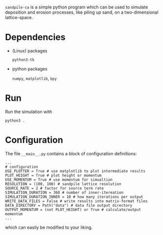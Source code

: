 `sandpile-ca` is a simple python program which can be used to simulate
deposition and erosion processes, like piling up sand, on a two-dimensional
lattice-space.

# Dependencies
* (Linux) packages

  `python3-tk`
* python packages

  `numpy`, `matplotlib`, `bpy`

# Run
Run the simulation with
```
python3 .
```

# Configuration
The file `__main__.py` contains a block of configuration definitions:
```
...
# configuration
USE_PLOTTER = True # use matplotlib to plot intermediate results
PLOT_HEIGHT = True # plot height or momentum
USE_MOMENTUM = True # use momentum for simualtion
RESOLUTION = (100, 100) # sandpile lattice resolution
SOURCE_RATE = 2 # factor for source term rate
SIMULATION_DURATION = 360 # number of inner-itereation
SIMULATION_DURATION_INNER = 10 # how many iterations per output
WRITE_DATA_FILES = False # write results into matrix-format files
DATA_DIRECTORY = Path("data") # data file output directory
OUTPUT_MOMENTUM = (not PLOT_HEIGHT) or True # calculate/output momentum
...
```
which can easily be modified to your liking.
